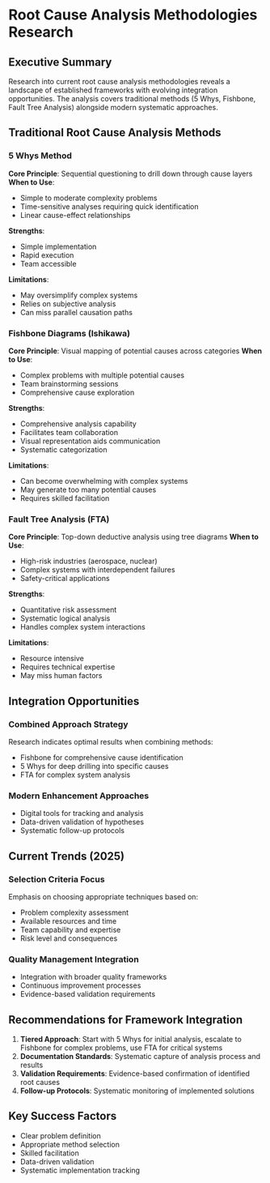 # Root Cause Analysis Methodologies Research

## Executive Summary

Research into current root cause analysis methodologies reveals a landscape of established frameworks with evolving integration opportunities. The analysis covers traditional methods (5 Whys, Fishbone, Fault Tree Analysis) alongside modern systematic approaches.

## Traditional Root Cause Analysis Methods

### 5 Whys Method
**Core Principle**: Sequential questioning to drill down through cause layers
**When to Use**: 
- Simple to moderate complexity problems
- Time-sensitive analyses requiring quick identification
- Linear cause-effect relationships

**Strengths**:
- Simple implementation
- Rapid execution
- Team accessible

**Limitations**:
- May oversimplify complex systems
- Relies on subjective analysis
- Can miss parallel causation paths

### Fishbone Diagrams (Ishikawa)
**Core Principle**: Visual mapping of potential causes across categories
**When to Use**:
- Complex problems with multiple potential causes
- Team brainstorming sessions
- Comprehensive cause exploration

**Strengths**:
- Comprehensive analysis capability
- Facilitates team collaboration
- Visual representation aids communication
- Systematic categorization

**Limitations**:
- Can become overwhelming with complex systems
- May generate too many potential causes
- Requires skilled facilitation

### Fault Tree Analysis (FTA)
**Core Principle**: Top-down deductive analysis using tree diagrams
**When to Use**:
- High-risk industries (aerospace, nuclear)
- Complex systems with interdependent failures
- Safety-critical applications

**Strengths**:
- Quantitative risk assessment
- Systematic logical analysis
- Handles complex system interactions

**Limitations**:
- Resource intensive
- Requires technical expertise
- May miss human factors

## Integration Opportunities

### Combined Approach Strategy
Research indicates optimal results when combining methods:
- Fishbone for comprehensive cause identification
- 5 Whys for deep drilling into specific causes
- FTA for complex system analysis

### Modern Enhancement Approaches
- Digital tools for tracking and analysis
- Data-driven validation of hypotheses
- Systematic follow-up protocols

## Current Trends (2025)

### Selection Criteria Focus
Emphasis on choosing appropriate techniques based on:
- Problem complexity assessment
- Available resources and time
- Team capability and expertise
- Risk level and consequences

### Quality Management Integration
- Integration with broader quality frameworks
- Continuous improvement processes
- Evidence-based validation requirements

## Recommendations for Framework Integration

1. **Tiered Approach**: Start with 5 Whys for initial analysis, escalate to Fishbone for complex problems, use FTA for critical systems
2. **Documentation Standards**: Systematic capture of analysis process and results
3. **Validation Requirements**: Evidence-based confirmation of identified root causes
4. **Follow-up Protocols**: Systematic monitoring of implemented solutions

## Key Success Factors

- Clear problem definition
- Appropriate method selection
- Skilled facilitation
- Data-driven validation
- Systematic implementation tracking